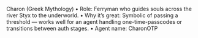 Charon (Greek Mythology)
• Role: Ferryman who guides souls across the river Styx to the underworld.
• Why it’s great: Symbolic of passing a threshold — works well for an agent handling one-time-passcodes or transitions between auth stages.
• Agent name: CharonOTP
